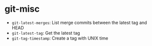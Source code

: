 # git-misc

* `git-latest-merges`: List merge commits between the latest tag and HEAD
* `git-latest-tag`: Get the latest tag
* `git-tag-timestamp`: Create a tag with UNIX time
